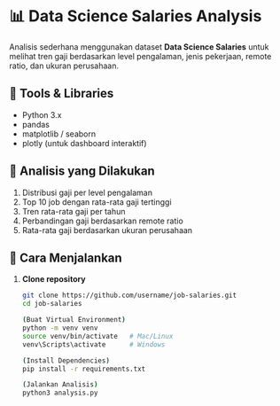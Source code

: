 # 📊 Data Science Salaries Analysis

Analisis sederhana menggunakan dataset **Data Science Salaries** untuk melihat tren gaji berdasarkan level pengalaman, jenis pekerjaan, remote ratio, dan ukuran perusahaan.

## 🚀 Tools & Libraries
- Python 3.x
- pandas
- matplotlib / seaborn
- plotly (untuk dashboard interaktif)

## 🔎 Analisis yang Dilakukan
1. Distribusi gaji per level pengalaman
2. Top 10 job dengan rata-rata gaji tertinggi
3. Tren rata-rata gaji per tahun
4. Perbandingan gaji berdasarkan remote ratio
5. Rata-rata gaji berdasarkan ukuran perusahaan

## 🚀 Cara Menjalankan
1. **Clone repository**
    ```bash
    git clone https://github.com/username/job-salaries.git
    cd job-salaries

    (Buat Virtual Environment)
    python -m venv venv
    source venv/bin/activate   # Mac/Linux
    venv\Scripts\activate      # Windows

    (Install Dependencies)
    pip install -r requirements.txt

    (Jalankan Analisis)
    python3 analysis.py
    ```
